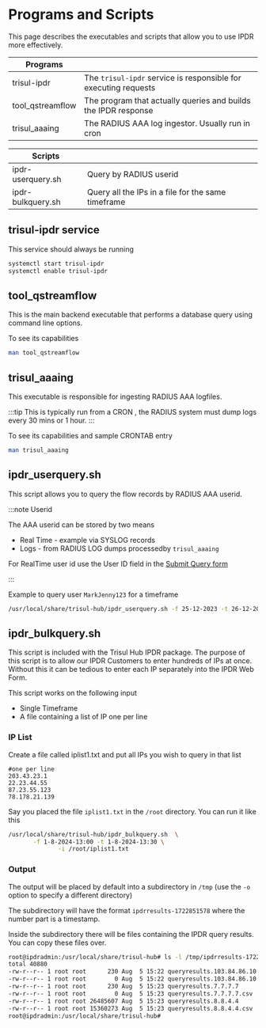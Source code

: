 # Programs and Scripts

This page describes the executables and scripts that allow you to use IPDR more effectively.


| Programs |  |
| ------| ---|
| trisul-ipdr | The `trisul-ipdr` service is responsible for executing requests |
| tool_qstreamflow | The program that actually queries and builds the IPDR response |
| trisul_aaaing | The RADIUS AAA log ingestor. Usually run in cron |

| Scripts |  |
| ------| ---|
| ipdr-userquery.sh | Query by RADIUS userid |
| ipdr-bulkquery.sh| Query all the IPs in a file for the same timeframe |


## trisul-ipdr service

This service should always be running 

```bash
systemctl start trisul-ipdr
systemctl enable trisul-ipdr
```

## tool_qstreamflow

This is the main backend executable that performs a database query using command line options.

To see its capabilities 

```bash
man tool_qstreamflow
```

## trisul_aaaing 

This executable is responsible for ingesting RADIUS AAA logfiles.

:::tip
This is typically run from a CRON , the RADIUS system must dump logs every 30 mins or 1 hour. 
::: 


To see its capabilities and sample CRONTAB entry

```bash
man trisul_aaaing 	
```


## ipdr_userquery.sh 

This script allows you to query the flow records by RADIUS AAA userid.  

:::note Userid 

The AAA userid can be stored by two means 
 - Real Time - example via SYSLOG records
 - Logs - from RADIUS LOG dumps processedby `trisul_aaaing`   

For RealTime user id use the User ID field in the [Submit Query form](submit_query)

:::

Example to query user `MarkJenny123` for a timeframe 

```bash
/usr/local/share/trisul-hub/ipdr_userquery.sh -f 25-12-2023 -t 26-12-2023 -u MarkJenny123 
```


## ipdr_bulkquery.sh

This script is included with the Trisul Hub IPDR package. The purpose of this script is to allow our IPDR Customers to enter hundreds of IPs at once. Without this it can be tedious to enter each IP separately into the IPDR Web Form.


This script  works on the following input

* Single Timeframe
* A file containing a list of IP one per line

###  IP List

Create a file called iplist1.txt and put all IPs you wish to query in that list

```
#one per line 
203.43.23.1
22.23.44.55
87.23.55.123
78.178.21.139
```

Say you placed the file `iplist1.txt` in the `/root` directory. You can run it like this


```bash
/usr/local/share/trisul-hub/ipdr_bulkquery.sh  \
       -f 1-8-2024-13:00 -t 1-8-2024-13:30 \
              -i /root/iplist1.txt
```


### Output

The output will be placed by default into a subdirectory in `/tmp` (use the `-o` option to specify a different directory)

The subdirectory will have the format `ipdrresults-1722851578` where the number part is a timestamp.

Inside the subdirectory there will be files containing the IPDR query results. You can copy these files over.

```bash
root@ipdradmin:/usr/local/share/trisul-hub# ls -l /tmp/ipdrresults-1722851578
total 40880
-rw-r--r-- 1 root root      230 Aug  5 15:22 queryresults.103.84.86.10
-rw-r--r-- 1 root root        0 Aug  5 15:22 queryresults.103.84.86.10.csv
-rw-r--r-- 1 root root      230 Aug  5 15:23 queryresults.7.7.7.7
-rw-r--r-- 1 root root        0 Aug  5 15:23 queryresults.7.7.7.7.csv
-rw-r--r-- 1 root root 26485607 Aug  5 15:23 queryresults.8.8.4.4
-rw-r--r-- 1 root root 15360273 Aug  5 15:23 queryresults.8.8.4.4.csv
root@ipdradmin:/usr/local/share/trisul-hub#
```

